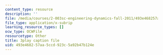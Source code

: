 ```yaml
---
content_type: resource
description: ''
file: /media/courses/2-003sc-engineering-dynamics-fall-2011/493e468257aa5ccd923c5a92b47b124e_ZNVvYg1FOPk.vtt
file_type: application/x-subrip
learning_resource_types: []
ocw_type: OCWFile
resourcetype: Other
title: 3play caption file
uid: 493e4682-57aa-5ccd-923c-5a92b47b124e
---
```


